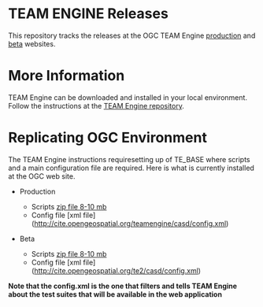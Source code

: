 TEAM ENGINE Releases
===========================

This repository tracks the releases at the OGC TEAM Engine [production](http://cite.opengeospatial.org/teamengine)  and [beta](http://cite.opengeospatial.org/te2) websites.

More Information
=================

TEAM Engine can be downloaded and installed in your local environment. Follow the instructions at the [TEAM Engine repository](https://github.com/opengeospatial/teamengine).

Replicating OGC Environment
==============================

The TEAM Engine instructions requiresetting up of TE_BASE where scripts and a main configuration file are required. Here is what is currently installed at the OGC web site.

- Production
  - Scripts [zip file 8-10 mb](http://cite.opengeospatial.org/teamengine/casd/scripts.zip)
  - Config file [xml file] (http://cite.opengeospatial.org/teamengine/casd/config.xml)

- Beta
  - Scripts [zip file 8-10 mb](http://cite.opengeospatial.org/te2/casd/scripts.zip)
  - Config file [xml file] (http://cite.opengeospatial.org/te2/casd/config.xml)  


**Note that the config.xml is the one that filters and tells TEAM Engine about the test suites that will be available in the web application**









